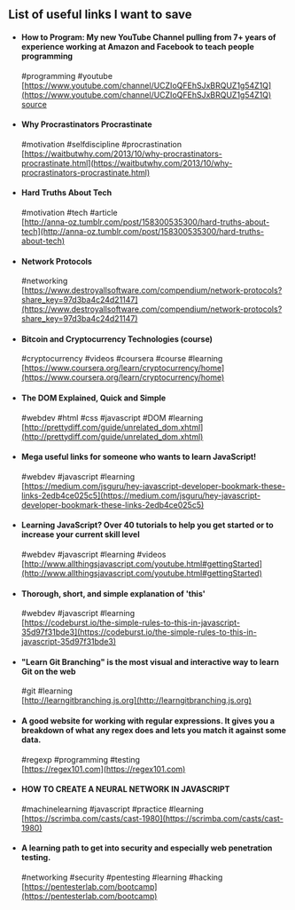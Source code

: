 ## List of useful links I want to save

- #### How to Program: My new YouTube Channel pulling from 7+ years of experience working at Amazon and Facebook to teach people programming
	\#programming #youtube\
	[https://www.youtube.com/channel/UCZIoQFEhSJxBRQUZ1g54Z1Q](https://www.youtube.com/channel/UCZIoQFEhSJxBRQUZ1g54Z1Q)
	[source](https://www.reddit.com/r/learnprogramming/comments/6oz03w/how_to_program_my_new_youtube_channel_pulling/)

- #### Why Procrastinators Procrastinate
	\#motivation #selfdiscipline #procrastination\
	[https://waitbutwhy.com/2013/10/why-procrastinators-procrastinate.html](https://waitbutwhy.com/2013/10/why-procrastinators-procrastinate.html)

- #### Hard Truths About Tech
	\#motivation #tech #article\
	[http://anna-oz.tumblr.com/post/158300535300/hard-truths-about-tech](http://anna-oz.tumblr.com/post/158300535300/hard-truths-about-tech)

- #### Network Protocols
	\#networking\
	[https://www.destroyallsoftware.com/compendium/network-protocols?share_key=97d3ba4c24d21147](https://www.destroyallsoftware.com/compendium/network-protocols?share_key=97d3ba4c24d21147)

- #### Bitcoin and Cryptocurrency Technologies (course)
	\#cryptocurrency #videos #coursera #course #learning\
	[https://www.coursera.org/learn/cryptocurrency/home](https://www.coursera.org/learn/cryptocurrency/home)

- #### The DOM Explained, Quick and Simple
	\#webdev #html #css #javascript #DOM #learning\
	[http://prettydiff.com/guide/unrelated_dom.xhtml](http://prettydiff.com/guide/unrelated_dom.xhtml)

- #### Mega useful links for someone who wants to learn JavaScript! 
	\#webdev #javascript #learning\
	[https://medium.com/jsguru/hey-javascript-developer-bookmark-these-links-2edb4ce025c5](https://medium.com/jsguru/hey-javascript-developer-bookmark-these-links-2edb4ce025c5)

- #### Learning JavaScript? Over 40 tutorials to help you get started or to increase your current skill level
	\#webdev #javascript #learning #videos\
	[http://www.allthingsjavascript.com/youtube.html#gettingStarted](http://www.allthingsjavascript.com/youtube.html#gettingStarted)

- #### Thorough, short, and simple explanation of 'this'
	\#webdev #javascript #learning\
	[https://codeburst.io/the-simple-rules-to-this-in-javascript-35d97f31bde3](https://codeburst.io/the-simple-rules-to-this-in-javascript-35d97f31bde3)

- #### "Learn Git Branching" is the most visual and interactive way to learn Git on the web
	\#git #learning\
	[http://learngitbranching.js.org](http://learngitbranching.js.org)

- #### A good website for working with regular expressions. It gives you a breakdown of what any regex does and lets you match it against some data.
	\#regexp #programming #testing\
	[https://regex101.com](https://regex101.com)

- #### HOW TO CREATE A NEURAL NETWORK IN JAVASCRIPT
	\#machinelearning #javascript #practice #learning\
	[https://scrimba.com/casts/cast-1980](https://scrimba.com/casts/cast-1980)

- #### A learning path to get into security and especially web penetration testing.
	\#networking #security #pentesting #learning #hacking\
	[https://pentesterlab.com/bootcamp](https://pentesterlab.com/bootcamp)